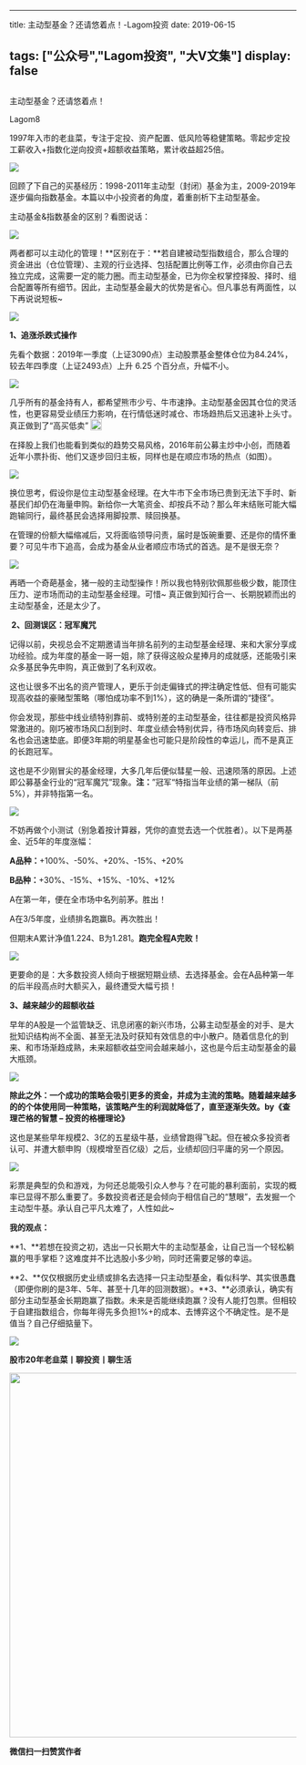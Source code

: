 
---
title:   主动型基金？还请悠着点！-Lagom投资
date: 2019-06-15

tags: ["公众号","Lagom投资", "大V文集"]
display: false
---


## 



主动型基金？还请悠着点！




Lagom8




1997年入市的老韭菜，专注于定投、资产配置、低风险等稳健策略。零起步定投工薪收入+指数化逆向投资+超额收益策略，累计收益超25倍。




<img src="https://mmbiz.qpic.cn/mmbiz_png/ZB4WjgjLjJW3KtDibicU3BB1HNQ9lDS2M5oGRnchkNPRzYsc0Ua6CIu7rZH3vAficcBEPYHU9ZTPqkic1sicT8CaxQQ/640?wx_fmt=png" data-type="png" class="" data-ratio="0.05776173285198556" data-w="554"/>

回顾了下自己的买基经历：1998-2011年主动型（封闭）基金为主，2009-2019年逐步偏向指数基金。本篇以中小投资者的角度，着重剖析下主动型基金。



主动基金&amp;指数基金的区别？看图说话：

<img class="rich_pages" data-ratio="0.5247093023255814" data-s="300,640" src="https://mmbiz.qpic.cn/mmbiz_png/ZB4WjgjLjJXTcyPAWhvaCicVLXkblXia0RiatuVtLIH0m4fEyMz4ic81a9CImcr3OlYEzZ40lYa1gLupLl4wQYV4icg/640?wx_fmt=png" data-type="png" data-w="688" style=""/>

两者都可以主动化的管理！**区别在于：**若自建被动型指数组合，那么合理的资金进出（仓位管理）、主观的行业选择、包括配置比例等工作，必须由你自己去独立完成，这需要一定的能力圈。而主动型基金，已为你全权掌控择股、择时、组合配置等所有细节。因此，主动型基金最大的优势是省心。但凡事总有两面性，以下再说说短板~

<img src="https://mmbiz.qpic.cn/mmbiz_png/ZB4WjgjLjJW3KtDibicU3BB1HNQ9lDS2M5oGRnchkNPRzYsc0Ua6CIu7rZH3vAficcBEPYHU9ZTPqkic1sicT8CaxQQ/640?wx_fmt=png" data-type="png" class="" data-ratio="0.05776173285198556" data-w="554" style="white-space: normal;"/>

**1、追涨杀跌式操作**

先看个数据：2019年一季度（上证3090点）主动股票基金整体仓位为84.24%，较去年四季度（上证2493点）上升 6.25 个百分点，升幅不小。

<img class="rich_pages" data-ratio="0.847457627118644" data-s="300,640" src="https://mmbiz.qpic.cn/mmbiz_png/ZB4WjgjLjJXTcyPAWhvaCicVLXkblXia0RrMpd4ulva3bLFKc8VMyWxUTgKekuCbqnwdWGoaa9X5bibnX5GibNI7bQ/640?wx_fmt=png" data-type="png" data-w="531" style=""/>



几乎所有的基金持有人，都希望熊市少亏、牛市速挣。主动型基金因其仓位的灵活性，也更容易受业绩压力影响，在行情低迷时减仓、市场趋热后又迅速补上头寸。真正做到了“高买低卖”&nbsp;<img src="https://res.wx.qq.com/mpres/htmledition/images/icon/common/emotion_panel/smiley/smiley_27.png" data-ratio="1" data-w="20" style="display:inline-block;width:20px;vertical-align:text-bottom;"/>



在择股上我们也能看到类似的趋势交易风格，2016年前公募主炒中小创，而随着近年小票扑街、他们又逐步回归主板，同样也是在顺应市场的热点（如图）。

<img class="rich_pages" data-ratio="0.7943396226415095" data-s="300,640" src="https://mmbiz.qpic.cn/mmbiz_png/ZB4WjgjLjJXTcyPAWhvaCicVLXkblXia0Rqbx88icUT9ncic5BHGibz9eOqYH3scTsSdfB0iaM7Se3ibohLt7j1ibtp8wg/640?wx_fmt=png" data-type="png" data-w="530" style=""/>



换位思考，假设你是位主动型基金经理。在大牛市下全市场已贵到无法下手时、新基民们却仍在海量申购。新给你一大笔资金、却按兵不动？那么年末结账可能大幅跑输同行，最终基民会选择用脚投票、赎回换基。



在管理的份额大幅缩减后，又将面临领导问责，届时是饭碗重要、还是你的情怀重要？可见牛市下追高，会成为基金从业者顺应市场式的首选。是不是很无奈？



<img class="rich_pages" data-ratio="0.4426559356136821" data-s="300,640" src="https://mmbiz.qpic.cn/mmbiz_png/ZB4WjgjLjJXTcyPAWhvaCicVLXkblXia0RpVSib6NB8pwJvl8gZOPCicKdpjHgqTu4xHqqF0hib4MlOw0xZa9wiaRVHQ/640?wx_fmt=png" data-type="png" data-w="497" style=""/>

再晒一个奇葩基金，猪一般的主动型操作！所以我也特别钦佩那些极少数，能顶住压力、逆市场而动的主动型基金经理。可惜~ 真正做到知行合一、长期脱颖而出的主动型基金，还是太少了。



**&nbsp;2、回测误区：冠军魔咒**

记得以前，央视总会不定期邀请当年排名前列的主动型基金经理、来和大家分享成功经验。成为年度的基金一哥一姐，除了获得这般众星捧月的成就感，还能吸引来众多基民争先申购，真正做到了名利双收。



这也让很多不出名的资产管理人，更乐于剑走偏锋式的押注确定性低、但有可能实现高收益的豪赌型策略（哪怕成功率不到1%），这的确是一条所谓的“捷径”。



你会发现，那些中线业绩特别靠前、或特别差的主动型基金，往往都是投资风格异常激进的。刚巧被市场风口刮到时、年度业绩会特别优异，待市场风向转变后、排名也会迅速垫底。即便3年期的明星基金也可能只是阶段性的幸运儿，而不是真正的长跑冠军。



这也是不少刚冒尖的基金经理，大多几年后便似彗星一般、迅速陨落的原因。上述即公募基金行业的“冠军魔咒”现象。**注：**”冠军“特指当年业绩的第一梯队（前5%），并非特指第一名。&nbsp;

<img class="rich_pages" data-ratio="1" data-s="300,640" src="https://mmbiz.qpic.cn/mmbiz_gif/ZB4WjgjLjJXTcyPAWhvaCicVLXkblXia0RvE14DAkl41x7sAV7jS83IbKvmhepWOC5u3RsSgDVeBdJibj1UicqS2sQ/640?wx_fmt=gif" data-type="gif" data-w="300" style=""/>



不妨再做个小测试（别急着按计算器，凭你的直觉去选一个优胜者）。以下是两基金、近5年的年度涨幅：

**A品种：**+100%、-50%、+20%、-15%、+20%

**B品种：**+30%、-15%、+15%、-10%、+12%



A在第一年，便在全市场中名列前茅。胜出！

A在3/5年度，业绩排名跑赢B。再次胜出！

但期末A累计净值1.224、B为1.281。**跑完****全程****A完败！**



<img class="rich_pages" data-ratio="0.26582278481012656" data-s="300,640" src="https://mmbiz.qpic.cn/mmbiz_png/ZB4WjgjLjJXTcyPAWhvaCicVLXkblXia0R1qbWm2RHKff6KnkxJSGHgX15YraZZ3PWV9PaaONuPpGeBVt5jQuAUw/640?wx_fmt=png" data-type="png" data-w="474" style=""/>

更要命的是：大多数投资人倾向于根据短期业绩、去选择基金。会在A品种第一年的后半段高点时大额买入，最终遭受大幅亏损！





**3、越来越少的超额收益**

早年的A股是一个监管缺乏、讯息闭塞的新兴市场，公募主动型基金的对手、是大批知识结构尚不全面、甚至无法及时获知有效信息的中小散户。随着信息化的到来、和市场渐趋成熟，未来超额收益空间会越来越小，这也是今后主动型基金的最大瓶颈。

<img class="rich_pages" data-ratio="1" data-s="300,640" src="https://mmbiz.qpic.cn/mmbiz_jpg/ZB4WjgjLjJXTcyPAWhvaCicVLXkblXia0Rfl82h8D1ls38Af3Tuo4CzlgeRDUM6vwjIs6kKIAXnzS6tkudciaex8A/640?wx_fmt=jpeg" data-type="jpeg" data-w="690" style=""/>



**除此之外：**一个成功的策略会吸引更多的资金，并成为主流的策略。随着越来越多的的个体使用同一种策略，该策略产生的利润就降低了，直至逐渐失效。**by****《查理芒格的智慧 – 投资的格栅理论》**



这也是某些早年规模2、3亿的五星级牛基，业绩曾跑得飞起。但在被众多投资者认可、并遭大额申购（规模增至百亿级）之后，业绩却回归平庸的另一个原因。





<img class="rich_pages" data-ratio="1.022" data-s="300,640" src="https://mmbiz.qpic.cn/mmbiz_jpg/ZB4WjgjLjJXTcyPAWhvaCicVLXkblXia0R1Yib5gEKaJ6SBjt16MeZPsequOO4Ov4KIZAEspz78kLqeE2VCHCiajDg/640?wx_fmt=jpeg" data-type="jpeg" data-w="500" style=""/>

彩票是典型的负和游戏，为何还总能吸引众人参与？在可能的暴利面前，实现的概率已显得不那么重要了。多数投资者还是会倾向于相信自己的“慧眼”，去发掘一个主动型牛基。承认自己平凡太难了，人性如此~





****我的观点：****

**1、**若想在投资之初，选出一只长期大牛的主动型基金，让自己当一个轻松躺赢的甩手掌柜？这难度并不比选股小多少哟，同时还需要足够的幸运。



**2、**仅仅根据历史业绩或排名去选择一只主动型基金，看似科学、其实很愚蠢（即便你刷的是3年、5年、甚至十几年的回测数据）。**3、**必须承认，确实有部分主动型基金长期跑赢了指数。未来是否能继续跑赢？没有人能打包票。但相较于自建指数组合，你每年得先多负担1%+的成本、去博弈这个不确定性。是不是值当？自己仔细掂量下。



<img src="https://mmbiz.qpic.cn/mmbiz_png/ZB4WjgjLjJW3KtDibicU3BB1HNQ9lDS2M5oGRnchkNPRzYsc0Ua6CIu7rZH3vAficcBEPYHU9ZTPqkic1sicT8CaxQQ/640?wx_fmt=png" data-type="png" class="" data-ratio="0.05776173285198556" data-w="554"/>

**股市20年老韭菜丨聊投资丨聊生活**

<img data-type="png" class="" data-ratio="0.390625" data-w="640" src="https://mmbiz.qpic.cn/mmbiz_png/ZB4WjgjLjJW3KtDibicU3BB1HNQ9lDS2M5AHEoeiaz0dQ4NfIRjBMuXvyJn8dXWm7ftklb0xqheiaMia0zbkyMJiaKzA/640?wx_fmt=png" style="box-sizing: border-box !important;overflow-wrap: break-word !important;visibility: visible !important;width: 640px !important;"/>


**微信扫一扫赞赏作者**















